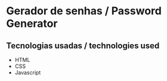 # Gerador de senhas / Password Generator

## Tecnologias usadas / technologies used

 - HTML
 - CSS
 - Javascript

